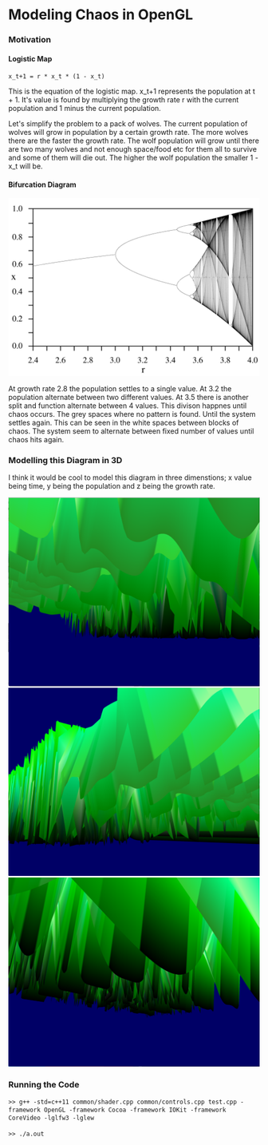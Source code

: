 # Modeling Chaos in OpenGL

### Motivation
#### Logistic Map
```
x_t+1 = r * x_t * (1 - x_t)
```

This is the equation of the logistic map. x_t+1 represents the population at t + 1. It's value is found by multiplying the growth rate r with the current population and 1 minus the current population.

Let's simplify the problem to a pack of wolves. The current population of wolves will grow in population by a certain growth rate. The more wolves there are the faster the growth rate. The wolf population will grow until there are two many wolves and not enough space/food etc for them all to survive and some of them will die out. The higher the wolf population the smaller 1 - x_t will be.

#### Bifurcation Diagram
![](graphs/bifurcation_diagram.png)

At growth rate 2.8 the population settles to a single value. At 3.2 the population alternate between two different values. At 3.5 there is another split and function alternate between 4 values. This divison happnes until chaos occurs. The grey spaces where no pattern is found. Until the system settles again. This can be seen in the white spaces between blocks of chaos. The system seem to alternate between fixed number of values until chaos hits again.

### Modelling this Diagram in 3D

I think it would be cool to model this diagram in three dimenstions; x value being time, y being the population and z being the growth rate.

![](screenshots/1.png)
![](screenshots/2.png)
![](screenshots/3.png)

### Running the Code

```
>> g++ -std=c++11 common/shader.cpp common/controls.cpp test.cpp -framework OpenGL -framework Cocoa -framework IOKit -framework CoreVideo -lglfw3 -lglew

>> ./a.out
```